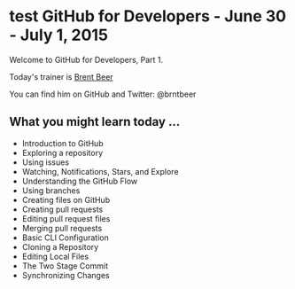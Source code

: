 # test GitHub for Developers - June 30 - July 1, 2015

Welcome to GitHub for Developers, Part 1.

Today's trainer is [Brent Beer](https://training.github.com/trainers/)

You can find him on GitHub and Twitter: @brntbeer

## What you might learn today ...

- Introduction to GitHub
- Exploring a repository
- Using issues
- Watching, Notifications, Stars, and Explore
- Understanding the GitHub Flow
- Using branches
- Creating files on GitHub
- Creating pull requests
- Editing pull request files
- Merging pull requests
- Basic CLI Configuration
- Cloning a Repository
- Editing Local Files
- The Two Stage Commit
- Synchronizing Changes
